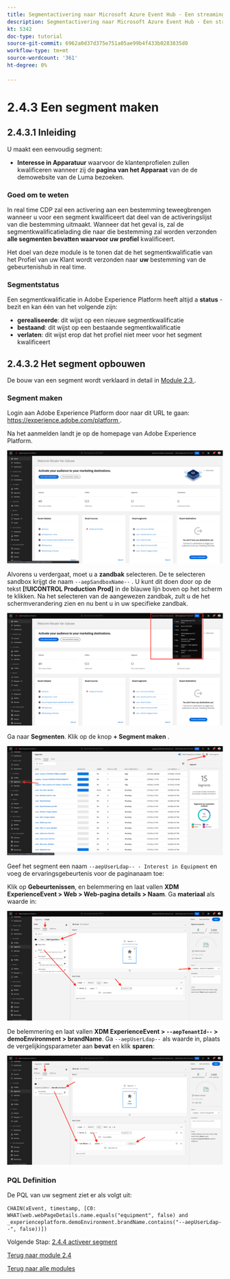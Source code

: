 ```yaml
---
title: Segmentactivering naar Microsoft Azure Event Hub - Een streaming segment maken
description: Segmentactivering naar Microsoft Azure Event Hub - Een streaming segment maken
kt: 5342
doc-type: tutorial
source-git-commit: 6962a0d37d375e751a05ae99b4f433b0283835d0
workflow-type: tm+mt
source-wordcount: '361'
ht-degree: 0%

---
```


# 2.4.3 Een segment maken

## 2.4.3.1 Inleiding

U maakt een eenvoudig segment:

- **Interesse in Apparatuur** waarvoor de klantenprofielen zullen kwalificeren wanneer zij de **pagina van het Apparaat** van de de demowebsite van de Luma bezoeken.

### Goed om te weten

In real time CDP zal een activering aan een bestemming teweegbrengen wanneer u voor een segment kwalificeert dat deel van de activeringslijst van die bestemming uitmaakt. Wanneer dat het geval is, zal de segmentkwalificatielading die naar die bestemming zal worden verzonden **alle segmenten bevatten waarvoor uw profiel** kwalificeert.

Het doel van deze module is te tonen dat de het segmentkwalificatie van het Profiel van uw Klant wordt verzonden naar **uw** bestemming van de gebeurtenishub in real time.

### Segmentstatus

Een segmentkwalificatie in Adobe Experience Platform heeft altijd a **status** - bezit en kan één van het volgende zijn:

- **gerealiseerde**: dit wijst op een nieuwe segmentkwalificatie
- **bestaand**: dit wijst op een bestaande segmentkwalificatie
- **verlaten**: dit wijst erop dat het profiel niet meer voor het segment kwalificeert

## 2.4.3.2 Het segment opbouwen

De bouw van een segment wordt verklaard in detail in [ Module 2.3 ](./../../../modules/rtcdp-b2c/module2.3/real-time-cdp-build-a-segment-take-action.md).

### Segment maken

Login aan Adobe Experience Platform door naar dit URL te gaan: [ https://experience.adobe.com/platform ](https://experience.adobe.com/platform).

Na het aanmelden landt je op de homepage van Adobe Experience Platform.

![ Ingestie van Gegevens ](./../../../modules/datacollection/module1.2/images/home.png)

Alvorens u verdergaat, moet u a **zandbak** selecteren. De te selecteren sandbox krijgt de naam ``--aepSandboxName--`` . U kunt dit doen door op de tekst **[!UICONTROL Production Prod]** in de blauwe lijn boven op het scherm te klikken. Na het selecteren van de aangewezen zandbak, zult u de het schermverandering zien en nu bent u in uw specifieke zandbak.

![ Ingestie van Gegevens ](./../../../modules/datacollection/module1.2/images/sb1.png)

Ga naar **Segmenten**. Klik op de knop **+ Segment maken** .

![ Ingestie van Gegevens ](./images/seg.png)

Geef het segment een naam `--aepUserLdap-- - Interest in Equipment` en voeg de ervaringsgebeurtenis voor de paginanaam toe:

Klik op **Gebeurtenissen**, en belemmering en laat vallen **XDM ExperienceEvent > Web > Web-pagina details > Naam**. Ga **materiaal** als waarde in:

![ 4-05-create-ee-2.png ](./images/4-05-create-ee-2.png)

De belemmering en laat vallen **XDM ExperienceEvent > `--aepTenantId--` > demoEnvironment > brandName**. Ga `--aepUserLdap--` als waarde in, plaats de vergelijkingsparameter aan **bevat** en klik **sparen**:

![ 4-05-create-ee-2-brand.png ](./images/4-05-create-ee-2-brand.png)

### PQL Definition

De PQL van uw segment ziet er als volgt uit:

```code
CHAIN(xEvent, timestamp, [C0: WHAT(web.webPageDetails.name.equals("equipment", false) and _experienceplatform.demoEnvironment.brandName.contains("--aepUserLdap--", false))])
```

Volgende Stap: [ 2.4.4 activeer segment ](./ex4.md)

[Terug naar module 2.4](./segment-activation-microsoft-azure-eventhub.md)

[Terug naar alle modules](./../../../overview.md)
